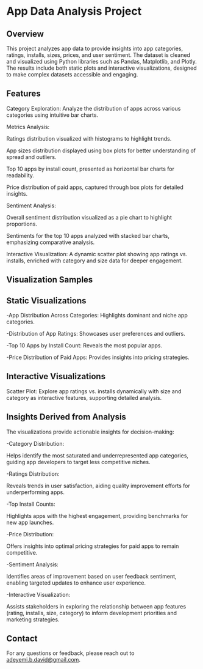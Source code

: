 # App Data Analysis Project

## Overview

This project analyzes app data to provide insights into app categories, ratings, installs, sizes, prices, and user sentiment. The dataset is cleaned and visualized using Python libraries such as Pandas, Matplotlib, and Plotly. The results include both static plots and interactive visualizations, designed to make complex datasets accessible and engaging.

## Features

Category Exploration: Analyze the distribution of apps across various categories using intuitive bar charts.

Metrics Analysis: 

Ratings distribution visualized with histograms to highlight trends.

App sizes distribution displayed using box plots for better understanding of spread and outliers.

Top 10 apps by install count, presented as horizontal bar charts for readability.

Price distribution of paid apps, captured through box plots for detailed insights.

Sentiment Analysis: 

Overall sentiment distribution visualized as a pie chart to highlight proportions.

Sentiments for the top 10 apps analyzed with stacked bar charts, emphasizing comparative analysis.

Interactive Visualization: A dynamic scatter plot showing app ratings vs. installs, enriched with category and size data for deeper engagement.

## Visualization Samples
## Static Visualizations

-App Distribution Across Categories: Highlights dominant and niche app categories.

-Distribution of App Ratings: Showcases user preferences and outliers.

-Top 10 Apps by Install Count: Reveals the most popular apps.

-Price Distribution of Paid Apps: Provides insights into pricing strategies.

## Interactive Visualizations

Scatter Plot: Explore app ratings vs. installs dynamically with size and category as interactive features, supporting detailed analysis.

## Insights Derived from Analysis

The visualizations provide actionable insights for decision-making:

-Category Distribution: 

Helps identify the most saturated and underrepresented app categories, guiding app developers to target less competitive niches.

-Ratings Distribution: 

Reveals trends in user satisfaction, aiding quality improvement efforts for underperforming apps.

-Top Install Counts: 

Highlights apps with the highest engagement, providing benchmarks for new app launches.

-Price Distribution: 

Offers insights into optimal pricing strategies for paid apps to remain competitive.

-Sentiment Analysis: 

Identifies areas of improvement based on user feedback sentiment, enabling targeted updates to enhance user experience.

-Interactive Visualization: 

Assists stakeholders in exploring the relationship between app features (rating, installs, size, category) to inform development priorities and marketing strategies.


## Contact

For any questions or feedback, please reach out to adeyemi.b.david@gmail.com.

